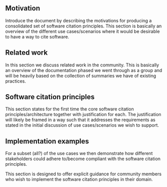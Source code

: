 ## Motivation

Introduce the document by describing the motivations for producing a consolidated set of software citation principles. This section is basically an overview of the different use cases/scenarios where it would be desirable to have a way to cite software.

## Related work

In this section we discuss related work in the community. This is basically an overview of the documentation phased we went through as a group and will be heavily based on the collection of summaries we have of existing practices.

## Software citation principles

This section states for the first time the core software citation principles/architecture together with justification for each. The justification will likely be framed in a way such that it addresses the requirements as stated in the initial discussion of use cases/scenarios we wish to support.

## Implementation examples

For a subset (all?) of the use cases we then demonstrate how different stakeholders could adhere to/become compliant with the software citation principles. 

This section is designed to offer explicit guidance for community members who wish to implement the software citation principles in their domain.
